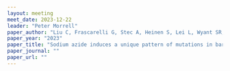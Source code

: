 ```yaml
---
layout: meeting
meet_date: 2023-12-22
leader: "Peter Morrell"
paper_author: "Liu C, Frascarelli G, Stec A, Heinen S, Lei L, Wyant SR, Legg E, Spiller M, Muehlbauer GJ, Smith KP, Fay JC, Morrell PL"
paper_year: "2023"
paper_title: "Sodium azide induces a unique pattern of mutations in barley"
paper_journal: ""
paper_url: ""
---
```

